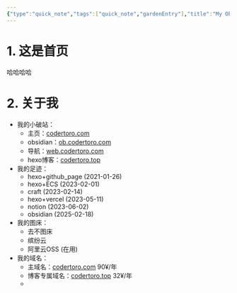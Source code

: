 ```yaml
---
{"type":"quick_note","tags":["quick_note","gardenEntry"],"title":"My Obsidian","author":"codertoro","establish":"2025-03-03 20：01：58","dg-home":"true","dg-publish":true,"dg-show-local-graph":"true","permalink":"/Ideas/000-主页/","dgShowLocalGraph":"true","dgPassFrontmatter":true,"created":"2025-03-04T09:16:00.841+08:00","updated":"2025-03-05T09:42:59.377+08:00"}
---
```


# 1. 这是首页
哈哈哈哈

# 2. 关于我
- 我的小破站：
	- 主页：[codertoro.com](codertoro.com)
	- obsidian：[ob.codertoro.com](ob.codertoro.com)
	- 导航：[web.codertoro.com](web.codertoro.com)
	- hexo博客：[codertoro.top](codertoro.top)
- 我的足迹：
	- hexo+github_page (2021-01-26)
	- hexo+ECS (2023-02-01) 
	- craft (2023-02-14)
	- hexo+vercel (2023-05-11)
	- notion (2023-06-02)
	- obsidian (2025-02-18)
- 我的图床：
	- 去不图床
	- 缤纷云
	- 阿里云OSS (在用)
- 我的域名：
	- 主域名：[codertoro.com](codertoro.com)  90¥/年
	- 博客专属域名：[codertoro.top](codertoro.top) 32¥/年
	- 

